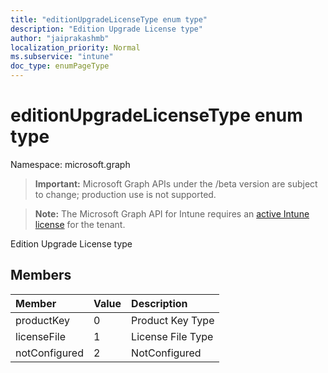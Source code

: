 ```yaml
---
title: "editionUpgradeLicenseType enum type"
description: "Edition Upgrade License type"
author: "jaiprakashmb"
localization_priority: Normal
ms.subservice: "intune"
doc_type: enumPageType
---
```


# editionUpgradeLicenseType enum type

Namespace: microsoft.graph
> **Important:** Microsoft Graph APIs under the /beta version are subject to change; production use is not supported.

> **Note:** The Microsoft Graph API for Intune requires an [active Intune license](https://go.microsoft.com/fwlink/?linkid=839381) for the tenant.


Edition Upgrade License type

## Members
|Member|Value|Description|
|:---|:---|:---|
|productKey|0|Product Key Type|
|licenseFile|1|License File Type|
|notConfigured|2|NotConfigured|
